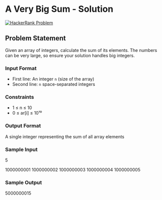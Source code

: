 # A Very Big Sum - Solution

[![HackerRank Problem](https://img.shields.io/badge/HackerRank-Problem-blue)](https://www.hackerrank.com/contests/mountblue-technologies/challenges/a-very-big-sum)

## Problem Statement
Given an array of integers, calculate the sum of its elements. The numbers can be very large, so ensure your solution handles big integers.

### Input Format
- First line: An integer `n` (size of the array)
- Second line: `n` space-separated integers

### Constraints
- 1 ≤ n ≤ 10
- 0 ≤ ar[i] ≤ 10¹⁰

### Output Format
A single integer representing the sum of all array elements

### Sample Input

5

1000000001 1000000002 1000000003 1000000004 1000000005


### Sample Output

5000000015